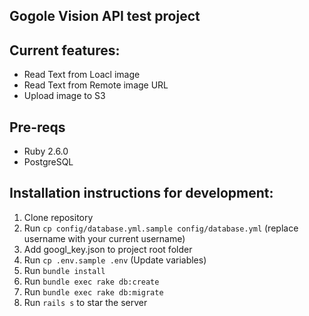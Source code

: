 ## Gogole Vision API test project



## Current features:
* Read Text from Loacl image
* Read Text from Remote image URL
* Upload image to S3


## Pre-reqs
* Ruby 2.6.0
* PostgreSQL
 
## Installation instructions for development:
1. Clone repository
1. Run `cp config/database.yml.sample config/database.yml` (replace username with your current username)
1. Add googl_key.json to project root folder
1. Run `cp .env.sample .env` (Update variables)
1. Run `bundle install`
1. Run `bundle exec rake db:create`
1. Run `bundle exec rake db:migrate`
1. Run `rails s` to star the server

